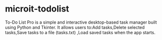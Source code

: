 # microit-todolist
To-Do List Pro is a simple and interactive desktop-based task manager built using Python and Tkinter. It allows users to:Add tasks,Delete selected tasks,Save tasks to a file (tasks.txt) ,Load saved tasks when the app starts.
